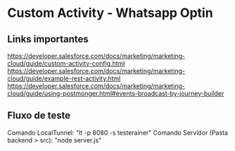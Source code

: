 # Custom Activity - Whatsapp Optin

## Links importantes
https://developer.salesforce.com/docs/marketing/marketing-cloud/guide/custom-activity-config.html
https://developer.salesforce.com/docs/marketing/marketing-cloud/guide/example-rest-activity.html
https://developer.salesforce.com/docs/marketing/marketing-cloud/guide/using-postmonger.html#events-broadcast-by-journey-builder

## Fluxo de teste
Comando LocalTunnel: "lt -p 8080 -s testerainer"
Comando Servidor (Pasta backend > src): "node server.js"